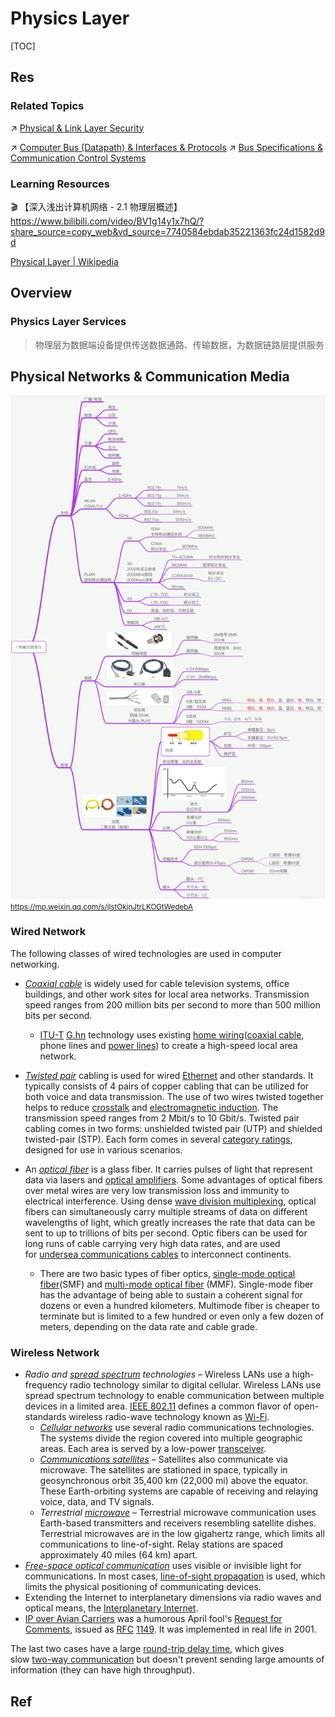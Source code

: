 # Physics Layer

[TOC]



## Res
### Related Topics
↗ [Physical & Link Layer Security](../../../../CyberSecurity/Network%20Security/🏇%20Network%20Security%20Basics%20&%20Protocols/🔌%20Physical%20(Link)%20Layer%20Security/Physical%20&%20Link%20Layer%20Security.md)

↗ [Computer Bus (Datapath) & Interfaces & Protocols](../../../👷🏾‍♂️%20Computer%20System/Computer%20Architecture/Computer%20Microarchitectures%20(Computer%20Organization)%20&%20von%20Neumann%20Model/Computer%20Bus%20(Datapath)%20&%20Interfaces%20&%20Protocols/Computer%20Bus%20(Datapath)%20&%20Interfaces%20&%20Protocols.md)
↗ [Bus Specifications & Communication Control Systems](../../../👷🏾‍♂️%20Computer%20System/Computer%20Architecture/Computer%20Microarchitectures%20(Computer%20Organization)%20&%20von%20Neumann%20Model/Computer%20Bus%20(Datapath)%20&%20Interfaces%20&%20Protocols/📌%20Bus%20Specifications%20&%20Communication%20Control%20Systems/Bus%20Specifications%20&%20Communication%20Control%20Systems.md)


### Learning Resources
🎬 【深入浅出计算机网络 - 2.1 物理层概述】 https://www.bilibili.com/video/BV1g14y1x7hQ/?share_source=copy_web&vd_source=7740584ebdab35221363fc24d1582d9d

[Physical Layer | Wikipedia](https://en.wikipedia.org/wiki/Physical_layer)



## Overview
### Physics Layer Services
> 物理层为数据端设备提供传送数据通路、传输数据，为数据链路层提供服务



## Physical Networks & Communication Media
![](../../../../../Assets/Pics/Pasted%20image%2020240510145217.png)
<small>https://mp.weixin.qq.com/s/jlstOkjnJtrLKOGtWedebA</small>


### Wired Network
The following classes of wired technologies are used in computer networking.
- _[Coaxial cable](https://en.wikipedia.org/wiki/Coaxial_cable "Coaxial cable")_ is widely used for cable television systems, office buildings, and other work sites for local area networks. Transmission speed ranges from 200 million bits per second to more than 500 million bits per second.
	- [ITU-T](https://en.wikipedia.org/wiki/ITU-T "ITU-T") [G.hn](https://en.wikipedia.org/wiki/G.hn "G.hn") technology uses existing [home wiring](https://en.wikipedia.org/wiki/Home_wiring "Home wiring")([coaxial cable](https://en.wikipedia.org/wiki/Ethernet_over_coax "Ethernet over coax"), phone lines and [power lines](https://en.wikipedia.org/wiki/Power_line_communication "Power line communication")) to create a high-speed local area network.

- _[Twisted pair](https://en.wikipedia.org/wiki/Twisted_pair "Twisted pair")_ cabling is used for wired [Ethernet](https://en.wikipedia.org/wiki/Ethernet "Ethernet") and other standards. It typically consists of 4 pairs of copper cabling that can be utilized for both voice and data transmission. The use of two wires twisted together helps to reduce [crosstalk](https://en.wikipedia.org/wiki/Crosstalk_(electronics) "Crosstalk (electronics)") and [electromagnetic induction](https://en.wikipedia.org/wiki/Electromagnetic_induction "Electromagnetic induction"). The transmission speed ranges from 2 Mbit/s to 10 Gbit/s. Twisted pair cabling comes in two forms: unshielded twisted pair (UTP) and shielded twisted-pair (STP). Each form comes in several [category ratings](https://en.wikipedia.org/wiki/Category_cable "Category cable"), designed for use in various scenarios.

- An _[optical fiber](https://en.wikipedia.org/wiki/Optical_fiber "Optical fiber")_ is a glass fiber. It carries pulses of light that represent data via lasers and [optical amplifiers](https://en.wikipedia.org/wiki/Optical_amplifier "Optical amplifier"). Some advantages of optical fibers over metal wires are very low transmission loss and immunity to electrical interference. Using dense [wave division multiplexing](https://en.wikipedia.org/wiki/Wavelength-division_multiplexing "Wavelength-division multiplexing"), optical fibers can simultaneously carry multiple streams of data on different wavelengths of light, which greatly increases the rate that data can be sent to up to trillions of bits per second. Optic fibers can be used for long runs of cable carrying very high data rates, and are used for [undersea communications cables](https://en.wikipedia.org/wiki/Undersea_communications_cables "Undersea communications cables") to interconnect continents. 
	- There are two basic types of fiber optics, [single-mode optical fiber](https://en.wikipedia.org/wiki/Single-mode_optical_fiber "Single-mode optical fiber")(SMF) and [multi-mode optical fiber](https://en.wikipedia.org/wiki/Multi-mode_optical_fiber "Multi-mode optical fiber") (MMF). Single-mode fiber has the advantage of being able to sustain a coherent signal for dozens or even a hundred kilometers. Multimode fiber is cheaper to terminate but is limited to a few hundred or even only a few dozen of meters, depending on the data rate and cable grade.


### Wireless Network
- _Radio and [spread spectrum](https://en.wikipedia.org/wiki/Spread_spectrum "Spread spectrum") technologies_ – Wireless LANs use a high-frequency radio technology similar to digital cellular. Wireless LANs use spread spectrum technology to enable communication between multiple devices in a limited area. [IEEE 802.11](https://en.wikipedia.org/wiki/IEEE_802.11 "IEEE 802.11") defines a common flavor of open-standards wireless radio-wave technology known as [Wi-Fi](https://en.wikipedia.org/wiki/Wi-Fi "Wi-Fi").
	- _[Cellular networks](https://en.wikipedia.org/wiki/Cellular_network "Cellular network")_ use several radio communications technologies. The systems divide the region covered into multiple geographic areas. Each area is served by a low-power [transceiver](https://en.wikipedia.org/wiki/Transceiver "Transceiver").
	- _[Communications satellites](https://en.wikipedia.org/wiki/Communications_satellite "Communications satellite")_ – Satellites also communicate via microwave. The satellites are stationed in space, typically in geosynchronous orbit 35,400 km (22,000 mi) above the equator. These Earth-orbiting systems are capable of receiving and relaying voice, data, and TV signals.
	- _Terrestrial [microwave](https://en.wikipedia.org/wiki/Microwave "Microwave")_ – Terrestrial microwave communication uses Earth-based transmitters and receivers resembling satellite dishes. Terrestrial microwaves are in the low gigahertz range, which limits all communications to line-of-sight. Relay stations are spaced approximately 40 miles (64 km) apart.
- _[Free-space optical communication](https://en.wikipedia.org/wiki/Free-space_optical_communication "Free-space optical communication")_ uses visible or invisible light for communications. In most cases, [line-of-sight propagation](https://en.wikipedia.org/wiki/Line-of-sight_propagation "Line-of-sight propagation") is used, which limits the physical positioning of communicating devices.
- Extending the Internet to interplanetary dimensions via radio waves and optical means, the [Interplanetary Internet](https://en.wikipedia.org/wiki/Interplanetary_Internet "Interplanetary Internet").
- [IP over Avian Carriers](https://en.wikipedia.org/wiki/IP_over_Avian_Carriers "IP over Avian Carriers") was a humorous April fool's [Request for Comments](https://en.wikipedia.org/wiki/Request_for_Comments "Request for Comments"), issued as [RFC](https://en.wikipedia.org/wiki/RFC_(identifier) "RFC (identifier)") [1149](https://datatracker.ietf.org/doc/html/rfc1149). It was implemented in real life in 2001.

The last two cases have a large [round-trip delay time](https://en.wikipedia.org/wiki/Round-trip_delay_time "Round-trip delay time"), which gives slow [two-way communication](https://en.wikipedia.org/wiki/Two-way_communication "Two-way communication") but doesn't prevent sending large amounts of information (they can have high throughput).



## Ref

